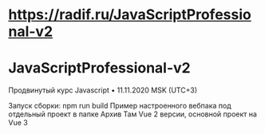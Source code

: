 # https://radif.ru/JavaScriptProfessional-v2
# JavaScriptProfessional-v2
Продвинутый курс Javascript • 11.11.2020 MSK (UTC+3)

Запуск сборки: npm run build
Пример настроенного вебпака под отдельный проект в папке Архив
Там Vue 2 версии, основной проект на Vue 3
